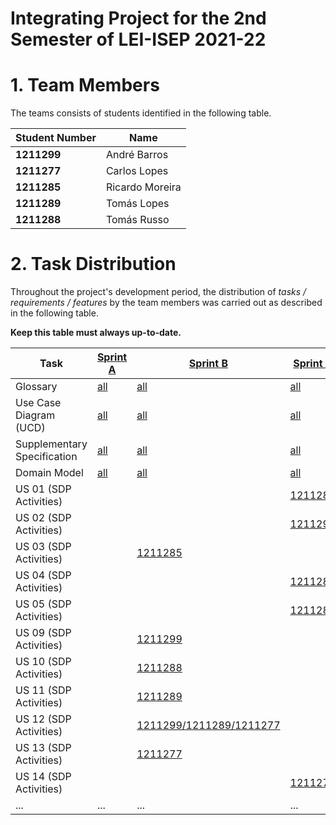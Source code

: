 # Integrating Project for the 2nd Semester of LEI-ISEP 2021-22

# 1. Team Members

The teams consists of students identified in the following table.

| Student Number | Name            |
| -------------- | --------------- |
| **1211299**    | André Barros    |
| **1211277**    | Carlos Lopes    |
| **1211285**    | Ricardo Moreira |
| **1211289**    | Tomás Lopes     |
| **1211288**    | Tomás Russo     |

# 2. Task Distribution

Throughout the project's development period, the distribution of _tasks / requirements / features_ by the team members was carried out as described in the following table.

**Keep this table must always up-to-date.**

| Task                        | [Sprint A](SprintA/README.md) | [Sprint B](SprintB/README.md)                                         | [Sprint C](SprintC/README.md)                          | [Sprint D](SprintD/README.md) |
| --------------------------- | ----------------------------- | --------------------------------------------------------------------- | ------------------------------------------------------ | ----------------------------- |
| Glossary                    | [all](SprintA/Glossary.md)    | [all](SprintB/Glossary.md)                                            | [all](SprintC/Glossary.md)                             | [all](SprintD/Glossary.md)    |
| Use Case Diagram (UCD)      | [all](SprintA/UCD.md)         | [all](SprintB/UCD.md)                                                 | [all](SprintC/UCD.md)                                  | [all](SprintD/UCD.md)         |
| Supplementary Specification | [all](SprintA/FURPS.md)       | [all](SprintB/FURPS.md)                                               | [all](SprintC/FURPS.md)                                | [all](SprintD/FURPS.md)       |
| Domain Model                | [all](SprintA/DM.md)          | [all](SprintB/DM.md)                                                  | [all](SprintC/DM.md)                                   | [all](SprintD/DM.md)          |
| US 01 (SDP Activities)      |                               |                                                                       | [1211288](SprintC/US01/US01_ScheduleVaccine.md)        |                               |
| US 02 (SDP Activities)      |                               |                                                                       | [1211299](SprintC/US02/US02_ScheduleVaccination.md)    |                               |
| US 03 (SDP Activities)      |                               | [1211285](SprintB/US03/US03_RegisterSNSUser.md)                       |                                                        |                               |
| US 04 (SDP Activities)      |                               |                                                                       | [1211289](SprintC/US04/US04_RegisterSNSUserArrival.md) |                               |
| US 05 (SDP Activities)      |                               |                                                                       | [1211285](SprintC/US05/US05_CheckWaitingRoom.md)       |                               |
| US 09 (SDP Activities)      |                               | [1211299](SprintB/US09/US09_RegisterVaccinationCenter.md)             |                                                        |                               |
| US 10 (SDP Activities)      |                               | [1211288](SprintB/US10/US10_RegisterEmployee.md)                      |                                                        |                               |
| US 11 (SDP Activities)      |                               | [1211289](SprintB/US11/US11_GetEmployeesListByRole.md)                |                                                        |                               |
| US 12 (SDP Activities)      |                               | [1211299/1211289/1211277](SprintB/US12/US12_SpecifyNewVaccineType.md) |                                                        |                               |
| US 13 (SDP Activities)      |                               | [1211277](SprintB/US13/US13_SpecifyNewVaccine.md)                     |                                                        |                               |
| US 14 (SDP Activities)      |                               |                                                                       | [1211277](SprintC/US14/US14_LoadUsersFromCSVFile.md)   |                               |
| ...                         | ...                           | ...                                                                   | ...                                                    | ...                           |
